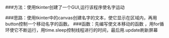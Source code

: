 ###方法：使用tkinter创建了一个GUI,运行该程序使名字运动

###思路：使用tkinter中的canvas创建名字的文本，使它显示在区域内，再用button控制一个移动名字的函数。
###函数：先编写使文本移动的函数 ，用for循环使它不断运行，用time.sleep控制线程进行的时间，最后用.update刷新屏幕
    


